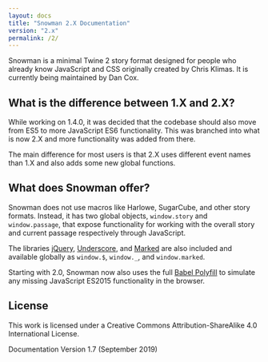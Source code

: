 ```yaml
---
layout: docs
title: "Snowman 2.X Documentation"
version: "2.x"
permalink: /2/
---
```


Snowman is a minimal Twine 2 story format designed for people who already know JavaScript and CSS originally created by Chris Klimas. It is currently being maintained by Dan Cox.

## What is the difference between 1.X and 2.X?

While working on 1.4.0, it was decided that the codebase should also move from ES5 to more JavaScript ES6 functionality. This was branched into what is now 2.X and more functionality was added from there.

The main difference for most users is that 2.X uses different event names than 1.X and also adds some new global functions.

## What does Snowman offer?

Snowman does not use macros like Harlowe, SugarCube, and other story formats. Instead, it has two global objects, `window.story` and `window.passage`, that expose functionality for working with the overall story and current passage respectively through JavaScript.

The libraries [jQuery](https://jquery.com/), [Underscore](https://underscorejs.org/), and [Marked](https://github.com/markedjs/marked) are also included and available globally as `window.$`, `window._`, and `window.marked`.

Starting with 2.0, Snowman now also uses the full [Babel Polyfill](https://babeljs.io/docs/en/babel-polyfill) to simulate any missing JavaScript ES2015 functionality in the browser.

## License

This work is licensed under a Creative Commons Attribution-ShareAlike 4.0 International License.

Documentation Version 1.7 (September 2019)
